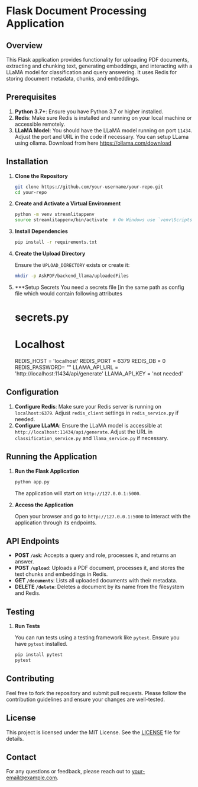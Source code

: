 # Flask Document Processing Application

## Overview

This Flask application provides functionality for uploading PDF documents, extracting and chunking text, generating embeddings, and interacting with a LLaMA model for classification and query answering. It uses Redis for storing document metadata, chunks, and embeddings.


## Prerequisites

1. **Python 3.7+**: Ensure you have Python 3.7 or higher installed.
2. **Redis**: Make sure Redis is installed and running on your local machine or accessible remotely.
3. **LLaMA Model**: You should have the LLaMA model running on port `11434`. Adjust the port and URL in the code if necessary. You can setup LLama using ollama. Download from here https://ollama.com/download

## Installation

1. **Clone the Repository**

    ```bash
    git clone https://github.com/your-username/your-repo.git
    cd your-repo
    ```

2. **Create and Activate a Virtual Environment**

    ```bash
    python -m venv streamlitappenv
    source streamlitappenv/bin/activate  # On Windows use `venv\Scripts\activate`
    ```

3. **Install Dependencies**

    ```bash
    pip install -r requirements.txt
    ```

4. **Create the Upload Directory**

    Ensure the `UPLOAD_DIRECTORY` exists or create it:

    ```bash
    mkdir -p AskPDF/backend_llama/uploadedFiles
    ```
5.  ***Setup Secrets
    You need a secrets file [in the same path as config file which would contain following attributes

    # secrets.py
    # Localhost
    REDIS_HOST = 'localhost'
    REDIS_PORT = 6379
    REDIS_DB = 0
    REDIS_PASSWORD= ""
    LLAMA_API_URL = 'http://localhost:11434/api/generate'
    LLAMA_API_KEY = 'not needed'

## Configuration

1. **Configure Redis**: Make sure your Redis server is running on `localhost:6379`. Adjust `redis_client` settings in `redis_service.py` if needed.
2. **Configure LLaMA**: Ensure the LLaMA model is accessible at `http://localhost:11434/api/generate`. Adjust the URL in `classification_service.py` and `llama_service.py` if necessary.

## Running the Application

1. **Run the Flask Application**

    ```bash
    python app.py
    ```

    The application will start on `http://127.0.0.1:5000`.

2. **Access the Application**

    Open your browser and go to `http://127.0.0.1:5000` to interact with the application through its endpoints.

## API Endpoints

- **POST `/ask`**: Accepts a query and role, processes it, and returns an answer.
- **POST `/upload`**: Uploads a PDF document, processes it, and stores the text chunks and embeddings in Redis.
- **GET `/documents`**: Lists all uploaded documents with their metadata.
- **DELETE `/delete`**: Deletes a document by its name from the filesystem and Redis.

## Testing

1. **Run Tests**

    You can run tests using a testing framework like `pytest`. Ensure you have `pytest` installed.

    ```bash
    pip install pytest
    pytest
    ```

## Contributing

Feel free to fork the repository and submit pull requests. Please follow the contribution guidelines and ensure your changes are well-tested.

## License

This project is licensed under the MIT License. See the [LICENSE](LICENSE) file for details.

## Contact

For any questions or feedback, please reach out to [your-email@example.com](mailto:your-email@example.com).




